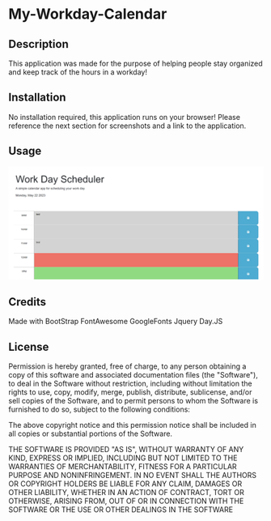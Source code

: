# My-Workday-Calendar

## Description
This application was made for the purpose of helping people stay organized and keep track of the hours in a workday!

## Installation
No installation required, this application runs on your browser! Please reference the next section for screenshots and a link to the application.

## Usage

 ![alt text](./assets/images/screen.png)

## Credits
Made with 
BootStrap
FontAwesome
GoogleFonts
Jquery
Day.JS

## License
Permission is hereby granted, free of charge, to any person obtaining a copy of this software and associated documentation files (the "Software"), to deal in the Software without restriction, including without limitation the rights to use, copy, modify, merge, publish, distribute, sublicense, and/or sell copies of the Software, and to permit persons to whom the Software is furnished to do so, subject to the following conditions:  
    
The above copyright notice and this permission notice shall be included in all copies or substantial portions of the Software. 
    
THE SOFTWARE IS PROVIDED "AS IS", WITHOUT WARRANTY OF ANY KIND, EXPRESS OR IMPLIED, INCLUDING BUT NOT LIMITED TO THE WARRANTIES OF MERCHANTABILITY, FITNESS FOR A PARTICULAR PURPOSE AND NONINFRINGEMENT. IN NO EVENT SHALL THE AUTHORS OR COPYRIGHT HOLDERS BE LIABLE FOR ANY CLAIM, DAMAGES OR OTHER LIABILITY, WHETHER IN AN ACTION OF CONTRACT, TORT OR OTHERWISE, ARISING FROM, OUT OF OR IN CONNECTION WITH THE SOFTWARE OR THE USE OR OTHER DEALINGS IN THE SOFTWARE
